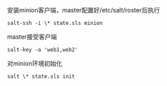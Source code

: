 安装minion客户端，master配置好/etc/salt/roster后执行

`salt-ssh -i \* state.sls minion`

master接受客户端

`salt-key -a 'web1,web2'`

对minion环境初始化

`salt \* state.sls init`
